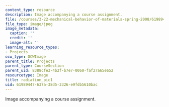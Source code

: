 ```yaml
---
content_type: resource
description: Image accompanying a course assignment.
file: /courses/3-22-mechanical-behavior-of-materials-spring-2008/61989447637a38d53326e9fdb5610bac_radiation_pic1.jpg
file_type: image/jpeg
image_metadata:
  caption: ''
  credit: ''
  image-alt: ''
learning_resource_types:
- Projects
ocw_type: OCWImage
parent_title: Projects
parent_type: CourseSection
parent_uid: 8388cfe3-4b2f-b7e7-0060-faf27a65e652
resourcetype: Image
title: radiation_pic1
uid: 61989447-637a-38d5-3326-e9fdb5610bac
---
```

Image accompanying a course assignment.

